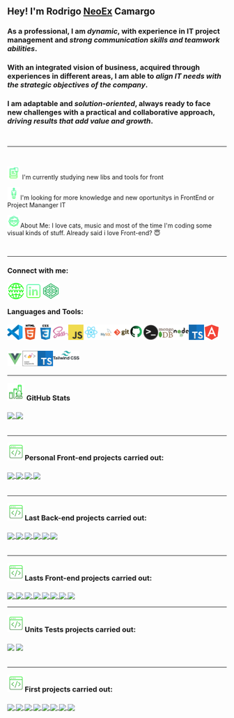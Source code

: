 ## Hey! I'm Rodrigo [NeoEx][website] Camargo

### As a professional, I am *dynamic*, with experience in IT project management and *strong communication skills and teamwork abilities*.
### With an integrated vision of business, acquired through experiences in different areas, I am able to *align IT needs with the strategic objectives of the company*.
### I am adaptable and *solution-oriented*, always ready to face new challenges with a practical and collaborative approach, *driving results that add value and growth*.

</br>
<hr>
</br>

 <p><img src="./icons8-bookmark-64.png" width="30px"/> I'm currently studying new libs and tools for front </p>

<p><img src="./icons8-user-male-64.png" width="30px"/>I'm looking for more knowledge and new oportunitys in FrontEnd or Project Mananger IT </p>

 <p><img src="./icons8-sun-64.png" width="30px"/>About Me: I love cats, music and most of the time I'm coding some visual kinds of stuff. Already said i love Front-end? 😇 </p>
</br>
<hr>

<p> <h3>Connect with me: </h3>

[<img align="left" alt="gitHub" width="40px" color="white" src="./icons8-www.svg" />][website]
[<img align="left" alt="LinkedIn" width="40px" src="./icons8-linkedin-64.png" />][linkedin]
[<img align="left" alt="codePen" width="40px" src="./icons8-codepen-50.png" />][codePen]
</p>
<br>
<br>
<h3>Languages and Tools:
<br>
<br>
<img align="left" alt="Visual Studio Code" width="35px" src="https://raw.githubusercontent.com/github/explore/80688e429a7d4ef2fca1e82350fe8e3517d3494d/topics/visual-studio-code/visual-studio-code.png" />
<img align="left" alt="HTML5" width="35px" src="https://raw.githubusercontent.com/github/explore/80688e429a7d4ef2fca1e82350fe8e3517d3494d/topics/html/html.png" />
<img align="left" alt="CSS3" width="35px" src="https://raw.githubusercontent.com/github/explore/80688e429a7d4ef2fca1e82350fe8e3517d3494d/topics/css/css.png" />
<img align="left" alt="Sass" width="35px" src="https://raw.githubusercontent.com/github/explore/80688e429a7d4ef2fca1e82350fe8e3517d3494d/topics/sass/sass.png" />
<img align="left" alt="JavaScript" width="35px" src="https://raw.githubusercontent.com/github/explore/80688e429a7d4ef2fca1e82350fe8e3517d3494d/topics/javascript/javascript.png" />
<img align="left" alt="React" width="35px" src="https://raw.githubusercontent.com/github/explore/80688e429a7d4ef2fca1e82350fe8e3517d3494d/topics/react/react.png" />
<img align="left" alt="MySQL" width="35px" src="https://raw.githubusercontent.com/github/explore/80688e429a7d4ef2fca1e82350fe8e3517d3494d/topics/mysql/mysql.png" />
<img align="left" alt="Git" width="35px" src="https://raw.githubusercontent.com/github/explore/80688e429a7d4ef2fca1e82350fe8e3517d3494d/topics/git/git.png" />
<img align="left" alt="GitHub" width="32px" src="./icons8-github-48.png" />
<img align="left" alt="Terminal" width="35px" src="https://raw.githubusercontent.com/github/explore/80688e429a7d4ef2fca1e82350fe8e3517d3494d/topics/terminal/terminal.png" />
<img align="left" alt="MongoDB" width="35px" src="./mongodb.png" />
<img align="left" alt="NodeJS" width="35px" src="./nodejs.png" />
<img align="left" alt="NodeJS" width="35px" src="./icons8-typescript-48.png" />
<img align="left" alt="NodeJS" width="35px" src="./icons8-angular-48.png" />
<br />
<br />
<br />
<img align="left" alt="NodeJS" width="35px" src="./icons8-vue-js-50.png" />
<img align="left" alt="NodeJS" width="35px" src="./styled.png" />
<img align="left" alt="NodeJS" width="35px" src="./icons8-typescript-48.png" />
<img align="left" alt="NodeJS" width="60px" src="./tail.png" />

<br />
<br />

---
<summary><img src="./icons8-personal-growth-64.png" width="40px"/> GitHub Stats</summary>
<br>
<a href="https://github.com/anuraghazra/github-readme-stats">
    <img align="center" src="https://github-readme-stats.vercel.app/api?username=RodrigoNeoEx&count_private=true&include_all_commits=true&theme=chartreuse-dark&show_icons=true&hide=stars,issues" />
  <img align="center" src="https://github-readme-stats.vercel.app/api/top-langs/?username=RodrigoNeoEx&theme=chartreuse-dark&layout=compact" />
</a>
<br>
<br>
<hr> 
<p>
<summary><img src="./icons8-source-code-64.png" width="40px"/>Personal Front-end projects carried out:</summary>
<br>
  <a href="https://github.com/RodrigoNeoEx/weather-call">
  <img align="center" src="https://github-readme-stats.vercel.app/api/pin/?username=RodrigoNeoEx&repo=weather-call&theme=chartreuse-dark" />
  </a>
    <a href="https://github.com/RodrigoNeoEx/teste-carrinho">
  <img align="center" src="https://github-readme-stats.vercel.app/api/pin/?username=RodrigoNeoEx&repo=teste-carrinho&theme=chartreuse-dark" />
  </a>
  <a href="https://github.com/RodrigoNeoEx/WebApp-AguaCosteira">
  <img align="center" src="https://github-readme-stats.vercel.app/api/pin/?username=RodrigoNeoEx&repo=WebApp-AguaCosteira&theme=chartreuse-dark" />
  </a>
   <a href="https://github.com/RodrigoNeoEx/Trasnlation.inc">
  <img align="center" src="https://github-readme-stats.vercel.app/api/pin/?username=RodrigoNeoEx&repo=Trasnlation.inc&theme=chartreuse-dark" />
  </a>
<br>
<br>
<hr>
<summary><img src="./icons8-source-code-64.png" width="40px"/>Last Back-end projects carried out:</summary>
<br>
  <a href="https://github.com/RodrigoNeoEx/All-for-one-">
  <img align="center" src="https://github-readme-stats.vercel.app/api/pin/?username=RodrigoNeoEx&repo=All-for-one-&theme=chartreuse-dark" />
  </a>
    <a href="https://github.com/RodrigoNeoEx/Vocabulary-Booster">
  <img align="center" src="https://github-readme-stats.vercel.app/api/pin/?username=RodrigoNeoEx&repo=Vocabulary-Booster&theme=chartreuse-dark" />
  </a>
    <a href="https://github.com/RodrigoNeoEx/One-for-All">
  <img align="center" src="https://github-readme-stats.vercel.app/api/pin/?username=RodrigoNeoEx&repo=One-for-All&theme=chartreuse-dark" />
  </a>
    <a href="https://github.com/RodrigoNeoEx/MongoDB-DataFlights">
  <img align="center" src="https://github-readme-stats.vercel.app/api/pin/?username=RodrigoNeoEx&repo=MongoDB-DataFlights&theme=chartreuse-dark" />
  </a>
    <a href="https://github.com/RodrigoNeoEx/MongoDB-Commerce">
  <img align="center" src="https://github-readme-stats.vercel.app/api/pin/?username=RodrigoNeoEx&repo=MongoDB-Commerce&theme=chartreuse-dark" />
  </a>
    <a href="https://github.com/RodrigoNeoEx/MongoDB-Aggregations">
  <img align="center" src="https://github-readme-stats.vercel.app/api/pin/?username=RodrigoNeoEx&repo=MongoDB-Aggregations&theme=chartreuse-dark" />
  </a>
<br>
<br>
<hr>
<summary><img src="./icons8-source-code-64.png" width="40px"/>Lasts Front-end projects carried out:</summary>
<br>
  <a href="https://github.com/RodrigoNeoEx/Recips-App">
  <img align="center" src="https://github-readme-stats.vercel.app/api/pin/?username=RodrigoNeoEx&repo=Recips-App&theme=chartreuse-dark" />
  </a>
   <a href="https://github.com/RodrigoNeoEx/StarWars-PlanetsSearch">
  <img align="center" src="https://github-readme-stats.vercel.app/api/pin/?username=RodrigoNeoEx&repo=StarWars-PlanetsSearch&theme=chartreuse-dark" />
  </a>
  <a href="https://github.com/RodrigoNeoEx/Trivia">
  <img align="center" src="https://github-readme-stats.vercel.app/api/pin/?username=RodrigoNeoEx&repo=Trivia&theme=chartreuse-dark" />
  </a>
  <a href="https://github.com/RodrigoNeoEx/Wallet">
  <img align="center" src="https://github-readme-stats.vercel.app/api/pin/?username=RodrigoNeoEx&repo=Wallet&theme=chartreuse-dark" />
  </a>
  <a href="https://github.com/RodrigoNeoEx/React-Testing-Library">
  <img align="center" src="https://github-readme-stats.vercel.app/api/pin/?username=RodrigoNeoEx&repo=React-Testing-Library&theme=chartreuse-dark" />
  </a>
  <a href="https://github.com/RodrigoNeoEx/FrontEnd-Online-Store">
  <img align="center" src="https://github-readme-stats.vercel.app/api/pin/?username=RodrigoNeoEx&repo=FrontEnd-Online-Store&theme=chartreuse-dark" />
  </a>
  <a href="https://github.com/RodrigoNeoEx/Movie-Cards-Crud">
  <img align="center" src="https://github-readme-stats.vercel.app/api/pin/?username=RodrigoNeoEx&repo=Movie-Cards-Crud&theme=chartreuse-dark" />
  </a>
  <a href="https://github.com/RodrigoNeoEx/Movie-Cards-Library">
  <img align="center" src="https://github-readme-stats.vercel.app/api/pin/?username=RodrigoNeoEx&repo=Movie-Cards-Library&theme=chartreuse-dark" />
  </a>
  <br>
  <hr>
  <summary><img src="./icons8-source-code-64.png" width="40px"/>Units Tests projects carried out:</summary>
  <br>
  <a href="https://github.com/RodrigoNeoEx/Jest">
  <img align="center" src="https://github-readme-stats.vercel.app/api/pin/?username=RodrigoNeoEx&repo=Jest&theme=chartreuse-dark" /></a>
  <a href="https://github.com/RodrigoNeoEx/Unit-Tests">
  <img align="center" src="https://github-readme-stats.vercel.app/api/pin/?username=RodrigoNeoEx&repo=Unit-Tests&theme=chartreuse-dark" />
  </a>
  <br>
  <br>
  <hr>
  <summary><img src="./icons8-source-code-64.png" width="40px"/>First projects carried out:</summary>
  <br>
    <a href="https://github.com/RodrigoNeoEx/Pixels-Art">
  <img align="center" src="https://github-readme-stats.vercel.app/api/pin/?username=RodrigoNeoEx&repo=Pixels-Art&theme=chartreuse-dark" />
  </a>
      <a href="https://github.com/RodrigoNeoEx/Todo-List-v2">
  <img align="center" src="https://github-readme-stats.vercel.app/api/pin/?username=RodrigoNeoEx&repo=Todo-List-V2&theme=chartreuse-dark" />
  </a>
      <a href="https://github.com/RodrigoNeoEx/Todo-List-v1">
  <img align="center" src="https://github-readme-stats.vercel.app/api/pin/?username=RodrigoNeoEx&repo=Todo-List-V1&theme=chartreuse-dark" />
  </a>
      <a href="https://github.com/RodrigoNeoEx/Shopping-Cart">
  <img align="center" src="https://github-readme-stats.vercel.app/api/pin/?username=RodrigoNeoEx&repo=Shopping-Cart&theme=chartreuse-dark" />
  </a>
      <a href="https://github.com/RodrigoNeoEx/Zoo-Functions">
  <img align="center" src="https://github-readme-stats.vercel.app/api/pin/?username=RodrigoNeoEx&repo=Zoo-Functions&theme=chartreuse-dark" />
  </a>
      <a href="https://github.com/RodrigoNeoEx/Facebook-SignUp">
  <img align="center" src="https://github-readme-stats.vercel.app/api/pin/?username=RodrigoNeoEx&repo=Facebook-SignUp&theme=chartreuse-dark" />
  </a>
      <a href="https://github.com/RodrigoNeoEx/Color-Guess">
  <img align="center" src="https://github-readme-stats.vercel.app/api/pin/?username=RodrigoNeoEx&repo=Color-Guess&theme=chartreuse-dark" />
  </a>
      <a href="https://github.com/RodrigoNeoEx/Meme-Generator">
  <img align="center" src="https://github-readme-stats.vercel.app/api/pin/?username=RodrigoNeoEx&repo=Meme-Generator&theme=chartreuse-dark" />
  </a>
</p>

[website]: https://neoex-portfolio.vercel.app/
[linkedin]: https://www.linkedin.com/in/rodrigocamargo-neoex/
[codePen]: https://codepen.io/rodrigoneoex
